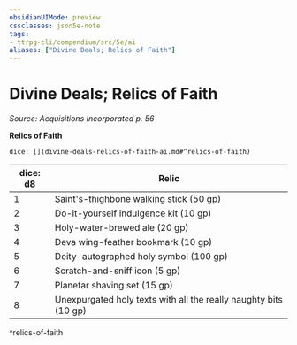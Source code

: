 ```yaml
---
obsidianUIMode: preview
cssclasses: json5e-note
tags:
- ttrpg-cli/compendium/src/5e/ai
aliases: ["Divine Deals; Relics of Faith"]
---
```

# Divine Deals; Relics of Faith
*Source: Acquisitions Incorporated p. 56* 

**Relics of Faith**

`dice: [](divine-deals-relics-of-faith-ai.md#^relics-of-faith)`

| dice: d8 | Relic |
|----------|-------|
| 1 | Saint's-thighbone walking stick (50 gp) |
| 2 | Do-it-yourself indulgence kit (10 gp) |
| 3 | Holy-water-brewed ale (20 gp) |
| 4 | Deva wing-feather bookmark (10 gp) |
| 5 | Deity-autographed holy symbol (100 gp) |
| 6 | Scratch-and-sniff icon (5 gp) |
| 7 | Planetar shaving set (15 gp) |
| 8 | Unexpurgated holy texts with all the really naughty bits (10 gp) |
^relics-of-faith
